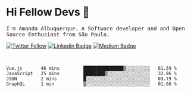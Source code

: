 # Hi Fellow Devs :wave:
   
<p>
  <samp>
    I'm Amanda Albuquerque. A Software developer and and Open Source Enthusiast from São Paulo.
  </samp>

  
  [![Twitter Follow](https://img.shields.io/twitter/follow/alalbux?style=social)](https://www.twitter.com/alalbux)
  [![Linkedin Badge](https://img.shields.io/badge/-alalbux-blue?style=flat-square&logo=Linkedin&logoColor=white&link=https://www.linkedin.com/in/alalbux/)](https://www.linkedin.com/in/alalbux/)
  [![Medium Badge](https://img.shields.io/badge/-alalbux-black?style=flat-square&logo=Medium&logoColor=white&link=https://medium.com/@alalbux)](https://medium.com/@alalbux)
</p>

  <br/>
  

<!--START_SECTION:waka-->
```text
Vue.js       46 mins         ███████████████▒░░░░░░░░░   61.39 % 
JavaScript   25 mins         ████████▒░░░░░░░░░░░░░░░░   32.96 % 
JSON         2 mins          █░░░░░░░░░░░░░░░░░░░░░░░░   03.79 % 
GraphQL      1 min           ▒░░░░░░░░░░░░░░░░░░░░░░░░   01.86 % 
```
<!--END_SECTION:waka-->

